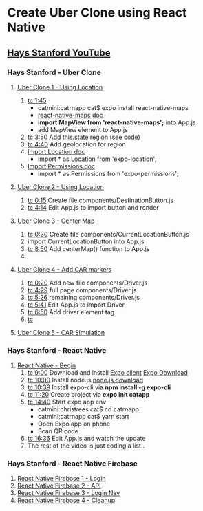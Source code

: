 # Create Uber Clone using React Native

## [Hays Stanford YouTube](https://www.youtube.com/channel/UCNNDrNICU4-8oW5DyI5TmNA/videos)

### Hays Stanford - Uber Clone
1. [Uber Clone 1 - Using Location](https://www.youtube.com/watch?v=cvENBHt75zg)
    1. [tc 1:45](https://youtu.be/cvENBHt75zg?t=105) 
        - catmini:catrnapp cat$ expo install react-native-maps
        - [react-native-maps doc](https://github.com/react-native-community/react-native-maps)
        - __import MapView from 'react-native-maps';__ into App.js
        - add MapView element to App.js
    2. [tc 3:50](https://youtu.be/cvENBHt75zg?t=230) Add this.state region (see code)
    3. [tc 4:40](https://youtu.be/cvENBHt75zg?t=280) Add geolocation for region
    4. [Import Location doc](https://docs.expo.io/versions/latest/sdk/location/)
        - import * as Location from 'expo-location';
    5. [Import Permissions doc](https://docs.expo.io/versions/latest/sdk/permissions/)
        - import * as Permissions from 'expo-permissions';
2. [Uber Clone 2 - Using Location](https://www.youtube.com/watch?v=-DtwQZY90E4)
    1. [tc 0:15](https://youtu.be/-DtwQZY90E4?t=15) Create file components/DestinationButton.js
    2. [tc 4:14](https://youtu.be/-DtwQZY90E4?t=254) Edit App.js to import button and render
3. [Uber Clone 3 - Center Map](https://www.youtube.com/watch?v=sD9U3HGtqnk)
    1. [tc 0:30](https://youtu.be/sD9U3HGtqnk?t=30) Create file components/CurrentLocationButton.js
    2. []() import CurrentLocationButton into App.js
    3. [tc 8:50](https://youtu.be/sD9U3HGtqnk?t=530) Add centerMap() function to App.js
    4. []()
4. [Uber Clone 4 - Add CAR markers](https://www.youtube.com/watch?v=sv7_io9PP4k)
    1. [tc 0:20](https://youtu.be/sv7_io9PP4k?t=20) Add new file components/Driver.js
    2. [tc 4:29](https://youtu.be/sv7_io9PP4k?t=269) full page components/Driver.js
    3. [tc 5:26](https://youtu.be/sv7_io9PP4k?t=326) remaining components/Driver.js
    4. [tc 5:41](https://youtu.be/sv7_io9PP4k?t=341) Edit App.js to import Driver
    5. [tc 6:50](https://youtu.be/sv7_io9PP4k?t=410) Add driver element tag
    6. [tc ]()
    
5. [Uber Clone 5 - CAR Simulation](https://www.youtube.com/watch?v=0UfZ1JBloaw&t=324s)

### Hays Stanford - React Native
1. [React Native - Begin](https://www.youtube.com/watch?v=eHnHLCGXRZQ&t=216s)
    1. [tc  9:00](https://youtu.be/eHnHLCGXRZQ?t=540) Download and install [Expo client](https://play.google.com/store/apps/details?id=host.exp.exponent&referrer=www)  [Expo Download](https://expo.io/tools)
    2. [tc 10:00](https://youtu.be/eHnHLCGXRZQ?t=600) Install node.js [node.js download](https://nodejs.org/en/download/)
    3. [tc 10:39](https://youtu.be/eHnHLCGXRZQ?t=639) Install expo-cli via __npm install -g expo-cli__
    4. [tc 11:20](https://youtu.be/eHnHLCGXRZQ?t=680) Create project via __expo init catapp__
    5. [tc 14:40](https://youtu.be/eHnHLCGXRZQ?t=880) Start expo app env
        - catmini:christrees cat$ cd catrnapp
        - catmini:catrnapp cat$ yarn start
        - Open Expo app on phone
        - Scan QR code
    6. [tc 16:36](https://youtu.be/eHnHLCGXRZQ?t=996) Edit App.js and watch the update
    7. The rest of the video is just coding a list..

### Hays Stanford - React Native Firebase
1. [React Native Firebase 1 - Login](https://www.youtube.com/watch?v=9GX96dqumRs)
2. [React Native Firebase 2 - API](https://www.youtube.com/watch?v=bYQplAH5B7Q)
3. [React Native Firebase 3 - Login Nav](https://www.youtube.com/watch?v=K-ih7oz_O1s)
4. [React Native Firebase 4 - Cleanup](https://www.youtube.com/watch?v=A6EIM3ema4c)
